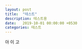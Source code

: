 ```yaml
---
layout: post
title:  "테스트"
description: 테스트용
date:   2019-10-01 00:00:00 +0530
categories: 테스트
---
```

아
이
고
 

